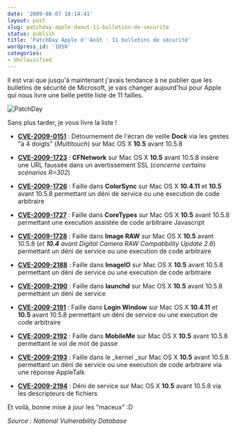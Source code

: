 ```yaml
---
date: '2009-08-07 18:14:41'
layout: post
slug: patchday-apple-daout-11-bulletins-de-securite
status: publish
title: 'PatchDay Apple d''Août : 11 bulletins de sécurité'
wordpress_id: '1050'
categories:
- Unclassified
---
```


Il est vrai que jusqu'à maintenant j'avais tendance à ne publier que les bulletins de sécurité de Microsoft, je vais changer aujourd'hui pour Apple qui nous livre une belle petite liste de 11 failles.







![PatchDay](http://blog.kdecherf.com/wp-content/uploads/2009/08/PatchDay1.png)







Sans plus tarder, je vous livre la liste !





	
  * [**CVE-2009-0151**](http://web.nvd.nist.gov/view/vuln/detail?vulnId=CVE-2009-0151) : Détournement de l'écran de veille **Dock** via les gestes "à 4 doigts" (_Multitouch_) sur Mac OS X **10.5** avant 10.5.8

	
  * [**CVE-2009-1723**](http://web.nvd.nist.gov/view/vuln/detail?vulnId=CVE-2009-1723) : **CFNetwork** sur Mac OS X **10.5** avant 10.5.8 insère une URL faussée dans un avertissement SSL (_concerne certains scénarios R=302_)

	
  * [**CVE-2009-1726**](http://web.nvd.nist.gov/view/vuln/detail?vulnId=CVE-2009-1726) : Faille dans **ColorSync** sur Mac OS X **10.4.11** et **10.5** avant 10.5.8 permettant un déni de service ou une execution de code arbitraire

	
  * [**CVE-2009-1727**](http://web.nvd.nist.gov/view/vuln/detail?vulnId=CVE-2009-1727) : Faille dans **CoreTypes** sur Mac OS X **10.5** avant 10.5.8 permettant une execution assistée de code arbitraire Javascript

	
  * [**CVE-2009-1728**](http://web.nvd.nist.gov/view/vuln/detail?vulnId=CVE-2009-1728) : Faille dans **Image RAW** sur Mac OS X **10.5** avant 10.5.8 (_et **10.4** avant Digital Camera RAW Compatibility Update 2.6_) permettant un déni de service ou une execution de code arbitraire

	
  * [**CVE-2009-2188**](http://web.nvd.nist.gov/view/vuln/detail?vulnId=CVE-2009-2188) : Faille dans **ImageIO** sur Mac OS X **10.5** avant 10.5.8 permettant un déni de service ou une execution de code arbitraire

	
  * [**CVE-2009-2190**](http://web.nvd.nist.gov/view/vuln/detail?vulnId=CVE-2009-2190) : Faille dans **launchd** sur Mac OS X **10.5** avant 10.5.8 permettant un déni de service

	
  * [**CVE-2009-2191**](http://web.nvd.nist.gov/view/vuln/detail?vulnId=CVE-2009-2191) : Faille dans **Login Window** sur Mac OS X **10.4.11** et **10.5** avant 10.5.8 permettant un déni de service ou une execution de code arbitraire

	
  * [**CVE-2009-2192**](http://web.nvd.nist.gov/view/vuln/detail?vulnId=CVE-2009-2192) : Faille dans **MobileMe** sur Mac OS X **10.5** avant 10.5.8 permettant le vol de mot de passe

	
  * [**CVE-2009-2193**](http://web.nvd.nist.gov/view/vuln/detail?vulnId=CVE-2009-2193) : Faille dans le _kernel _sur Mac OS X **10.5** avant 10.5.8 permettant un déni de service ou une execution de code arbitraire via une réponse AppleTalk

	
  * [**CVE-2009-2194**](http://web.nvd.nist.gov/view/vuln/detail?vulnId=CVE-2009-2194) : Déni de service sur Mac OS X **10.5** avant 10.5.8 via les descripteurs de fichiers




Et voilà, bonne mise à jour les "maceux" :D







_Source : National Vulnerability Database_



